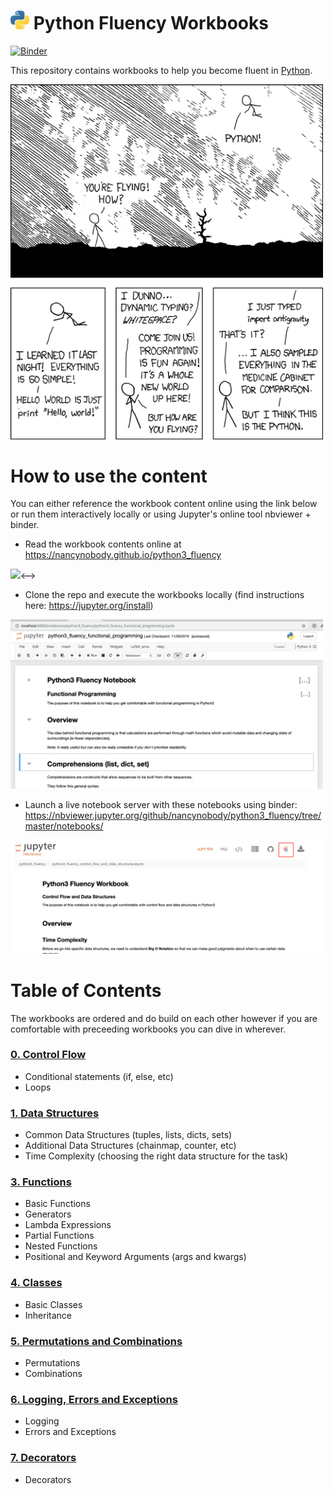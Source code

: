 # <img width="30" src="notebooks/figures/python-logo.png"/> Python Fluency Workbooks

[![Binder](https://mybinder.org/badge_logo.svg)](https://mybinder.org/v2/gh/nancynobody/python3_fluency/tree/master/notebooks/master)

This repository contains workbooks to help you become fluent in [Python](https://docs.python.org/3/).

<img width="500" src="notebooks/figures/python-xkcdc.png"/>

# How to use the content

You can either reference the workbook content online using the link below or run them interactively locally or using Jupyter's online tool nbviewer + binder.

* Read the workbook contents online at https://nancynobody.github.io/python3_fluency

<!--><img width="500" src="notebooks/figures/github-pages.png"/><-->

* Clone the repo and execute the workbooks locally (find instructions here: https://jupyter.org/install)

<img width="500" src="notebooks/figures/jupyter-local.png"/>

* Launch a live notebook server with these notebooks using binder: https://nbviewer.jupyter.org/github/nancynobody/python3_fluency/tree/master/notebooks/

<img width="500" src="notebooks/figures/jupyter-binder.png"/>

# Table of Contents

The workbooks are ordered and do build on each other however if you are comfortable with preceeding workbooks you can dive in wherever.

### [0. Control Flow](notebooks/00.00-Control-Flow.ipynb)

* Conditional statements (if, else, etc)
* Loops

### [1. Data Structures](notebooks/01.00-Data-Structures.ipynb)

* Common Data Structures (tuples, lists, dicts, sets)
* Additional Data Structures (chainmap, counter, etc)
* Time Complexity (choosing the right data structure for the task)

### [3. Functions](notebooks/03.00-Functions.ipynb)

* Basic Functions
* Generators
* Lambda Expressions
* Partial Functions
* Nested Functions
* Positional and Keyword Arguments (args and kwargs)

### [4. Classes](notebooks/04.00-Classes.ipynb)

* Basic Classes
* Inheritance

### [5. Permutations and Combinations](notebooks/05.00-Permutations-and-Combinations.ipynb)

* Permutations
* Combinations

### [6. Logging, Errors and Exceptions](notebooks/06.00-Logging-Errors-and-Exceptions.ipynb)

* Logging
* Errors and Exceptions

### [7. Decorators](notebooks/07.00-Decorators.ipynb)

* Decorators